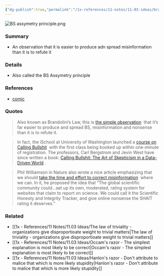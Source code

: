 ```yaml
---
{"dg-publish":true,"permalink":"/1x-references/11-notes/11-03-ideas/brandolin-s-law-it-is-easier-to-produce-bs-than-it-is-to-refute-it/","title":"Brandolin's Law - It is easier to produce BS than it is to refute it","created":"2025-03-26T18:31:33.696+03:00","updated":"2025-04-10T10:34:24.142+03:00"}
---
```


![BS assymetry principle.png](/img/user/1x%20-%20References/11%20Notes/11.03%20Ideas/BS%20assymetry%20principle.png)
### Summary
- An observation that it is easier to produce adn spread misinformation than it is to refute it

### Details
- Also called the BS Assymetry principle

### References
- [comic](https://sketchplanations.com/the-bs-asymmetry-principle)

### Quotes
> Also known as Brandolini’s Law, this is [the simple observation](https://twitter.com/ziobrando/status/289635060758507521)  that it’s far easier to produce and spread BS, misinformation and nonsense than it is to refute it.

> In fact, the iSchool at University of Washington launched a [course on Calling Bullshit](https://t.umblr.com/redirect?z=https%3A%2F%2Fwww.callingbullshit.org%2Findex.html&t=MjQ5YTdhMTA2NDU0MjFhY2E3NzJkNmVlY2Q5NGViMzU0ZDgxYmUwMSxRNlpndGV3cA%3D%3D&b=t%3AXo7s6k3djnDoKHVzbtE11A&p=https%3A%2F%2Fwww.sketchplanations.com%2Fpost%2F625980171437195264%2Fthe-bs-asymmetry-principle-also-known-as&m=0&ts=1600632653)  with the first class being booked up within one-minute of registration. The professors, Carl Bergstrom and Jevin West have since written a book: [Calling Bullshit: The Art of Skepticism in a Data-Driven World](https://t.umblr.com/redirect?z=https%3A%2F%2Famzn.to%2F2Q1zGG3&t=Zjg3ZDBmZDc0MjdlZjgxZDI3ODFkMmE1OGQ2NzE5MmFmNDA3YmRkYixRNlpndGV3cA%3D%3D&b=t%3AXo7s6k3djnDoKHVzbtE11A&p=https%3A%2F%2Fwww.sketchplanations.com%2Fpost%2F625980171437195264%2Fthe-bs-asymmetry-principle-also-known-as&m=0&ts=1600632653) .

> Phil Williamson in Nature also wrote a nice article emphasizing that we should [take the time and effort to correct misinformation](https://t.umblr.com/redirect?z=https%3A%2F%2Fwww.nature.com%2Fnews%2Ftake-the-time-and-effort-to-correct-misinformation-1.21106&t=ZDgyNjY1M2ZhOTc0MTViZTI5YmNmNTFhOTA1MGZhYWM5ZGVkMjQzZixRNlpndGV3cA%3D%3D&b=t%3AXo7s6k3djnDoKHVzbtE11A&p=https%3A%2F%2Fwww.sketchplanations.com%2Fpost%2F625980171437195264%2Fthe-bs-asymmetry-principle-also-known-as&m=0&ts=1600632653)  where we can. In it, he proposed the idea that “The global scientific community could…set up its own, moderated, rating system for websites that claim to report on science. We could call it the Scientific Honesty and Integrity Tracker, and give online nonsense the SHAIT rating it deserves.”

### Related
- [[1x - References/11 Notes/11.03 Ideas/The law of triviality - organizations give disproportioate weight to trivial matters\|The law of triviality - organizations give disproportioate weight to trivial matters]]
- [[1x - References/11 Notes/11.03 Ideas/Occam's razor - The simplest explanation is most likely to be correct\|Occam's razor - The simplest explanation is most likely to be correct]]
- [[1x - References/11 Notes/11.03 Ideas/Hanlon's razor - Don't attribute to malice that which is more likely stupidity\|Hanlon's razor - Don't attribute to malice that which is more likely stupidity]]
